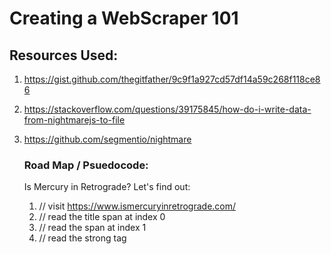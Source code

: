 # Creating a WebScraper 101 

## Resources Used: 
1. https://gist.github.com/thegitfather/9c9f1a927cd57df14a59c268f118ce86
2. https://stackoverflow.com/questions/39175845/how-do-i-write-data-from-nightmarejs-to-file
3. https://github.com/segmentio/nightmare
   
   ### Road Map / Psuedocode: 
    Is Mercury in Retrograde? Let's find out: 
    1. // visit https://www.ismercuryinretrograde.com/
    2.  // read the title span at index 0 
    3.  // read the span at index 1
    4.  // read the strong tag



